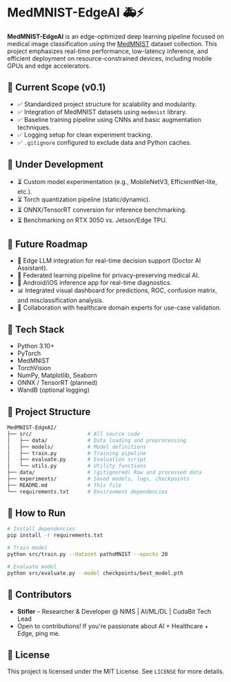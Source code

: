 # MedMNIST-EdgeAI 🚑⚡

**MedMNIST-EdgeAI** is an edge-optimized deep learning pipeline focused on medical image classification using the [MedMNIST](https://medmnist.com/) dataset collection. This project emphasizes real-time performance, low-latency inference, and efficient deployment on resource-constrained devices, including mobile GPUs and edge accelerators.

## 📌 Current Scope (v0.1)

* ✅ Standardized project structure for scalability and modularity.
* ✅ Integration of MedMNIST datasets using `medmnist` library.
* ✅ Baseline training pipeline using CNNs and basic augmentation techniques.
* ✅ Logging setup for clean experiment tracking.
* ✅ `.gitignore` configured to exclude data and Python caches.

## 🚧 Under Development

* ⏳ Custom model experimentation (e.g., MobileNetV3, EfficientNet-lite, etc.).
* ⏳ Torch quantization pipeline (static/dynamic).
* ⏳ ONNX/TensorRT conversion for inference benchmarking.
* ⏳ Benchmarking on RTX 3050 vs. Jetson/Edge TPU.

## 🔮 Future Roadmap

* 🧠 Edge LLM integration for real-time decision support (Doctor AI Assistant).
* 🚁 Federated learning pipeline for privacy-preserving medical AI.
* 📲 Android/iOS inference app for real-time diagnostics.
* 📊 Integrated visual dashboard for predictions, ROC, confusion matrix, and misclassification analysis.
* 🤝 Collaboration with healthcare domain experts for use-case validation.

## 🧱 Tech Stack

* Python 3.10+
* PyTorch
* MedMNIST
* TorchVision
* NumPy, Matplotlib, Seaborn
* ONNX / TensorRT (planned)
* WandB (optional logging)

## 📂 Project Structure

```bash
MedMNIST-EdgeAI/
├── src/                  # All source code
│   ├── data/             # Data loading and preprocessing
│   ├── models/           # Model definitions
│   ├── train.py          # Training pipeline
│   ├── evaluate.py       # Evaluation script
│   └── utils.py          # Utility functions
├── data/                 # (gitignored) Raw and processed data
├── experiments/          # Saved models, logs, checkpoints
├── README.md             # This file
└── requirements.txt      # Environment dependencies
```

## 🧪 How to Run

```bash
# Install dependencies
pip install -r requirements.txt

# Train model
python src/train.py --dataset pathoMNIST --epochs 20

# Evaluate model
python src/evaluate.py --model checkpoints/best_model.pth
```

## 🤝 Contributors

* **Stifler** – Researcher & Developer @ NIMS | AI/ML/DL | CudaBit Tech Lead
* Open to contributions! If you're passionate about AI + Healthcare + Edge, ping me.

## 📜 License

This project is licensed under the MIT License. See `LICENSE` for more details.

